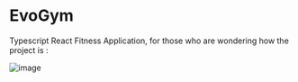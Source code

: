 # EvoGym
<p text-align="center">Typescript React Fitness Application, for those who are wondering how the project is :</p>
<p text-align="center"> 
  
![image](https://github.com/Cauatn/EvoGym/assets/39890456/d6bad5c2-cd75-46a3-86a6-a26c956de7d4)

</p>
